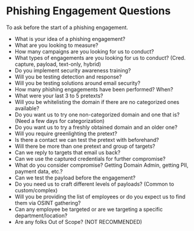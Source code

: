 # Phishing Engagement Questions

To ask before the start of a phishing engagement.

- What is your idea of a phishing engagement?
- What are you looking to measure?
- How many campaigns are you looking for us to conduct?
- What types of engagements are you looking for us to conduct? (Cred. capture, payload, text-only, hybrid)
- Do you implement security awareness training?
- Will you be testing detection and response?
- Will you be testing solutions around email security?
- How many phishing engagements have been performed? When?
- What were your last 3 to 5 pretexts?
- Will you be whitelisting the domain if there are no categorized ones available?
- Do you want us to try one non-categorized domain and one that is? (Need a few days for categorization)
- Do you want us to try a freshly obtained domain and an older one?
- Will you require greenlighting the pretext?
- Is there a contact we can test the pretext with beforehand?
- Will there be more than one pretext and group of targets?
- Can we reply to targets that email us back?
- Can we use the captured credentials for further compromise?
- What do you consider compromise? Getting Domain Admin, getting PII, payment data, etc.?
- Can we test the payload before the engagement?
- Do you need us to craft different levels of payloads? (Common to custom/complex)
- Will you be providing the list of employees or do you expect us to find them via OSINT gathering?
- Can any employee be targeted or are we targeting a specific department/location?
- Are any folks Out of Scope? (NOT RECOMMENDED)
